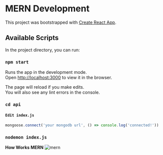 # MERN Development

This project was bootstrapped with [Create React App](https://github.com/facebook/create-react-app).

## Available Scripts

In the project directory, you can run:

### `npm start`

Runs the app in the development mode.\
Open [http://localhost:3000](http://localhost:3000) to view it in the browser.

The page will reload if you make edits.\
You will also see any lint errors in the console.

### `cd api`

#### `Edit index.js`
```javascript
mongoose.connect('your mongodb url', () => console.log('connected!'))
```

### `nodemon index.js`

__How Works MERN__
![mern](https://webassets.mongodb.com/_com_assets/cms/mern-stack-b9q1kbudz0.png)
